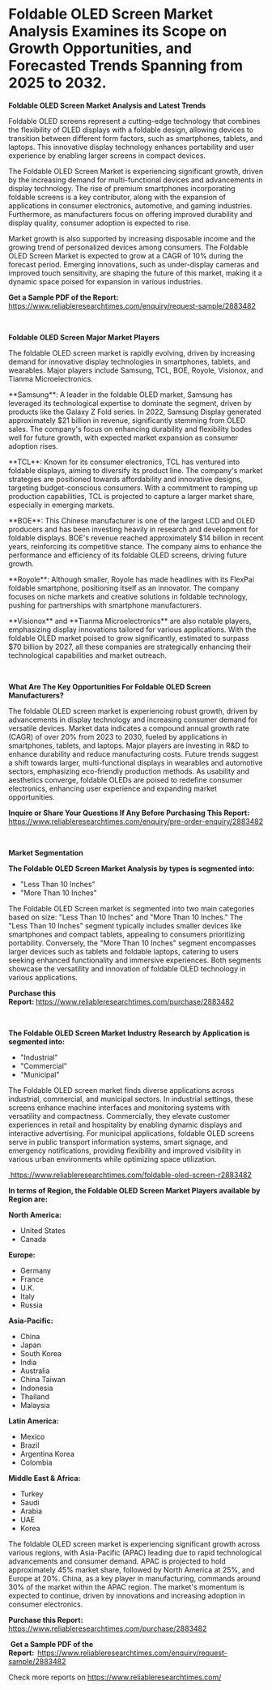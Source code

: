 <p><h1>Foldable OLED Screen Market Analysis Examines its Scope on Growth Opportunities, and Forecasted Trends Spanning from 2025 to 2032.</h1></p><p><strong>Foldable OLED Screen Market Analysis and Latest Trends</strong></p>
<p><p>Foldable OLED screens represent a cutting-edge technology that combines the flexibility of OLED displays with a foldable design, allowing devices to transition between different form factors, such as smartphones, tablets, and laptops. This innovative display technology enhances portability and user experience by enabling larger screens in compact devices.</p><p>The Foldable OLED Screen Market is experiencing significant growth, driven by the increasing demand for multi-functional devices and advancements in display technology. The rise of premium smartphones incorporating foldable screens is a key contributor, along with the expansion of applications in consumer electronics, automotive, and gaming industries. Furthermore, as manufacturers focus on offering improved durability and display quality, consumer adoption is expected to rise.</p><p>Market growth is also supported by increasing disposable income and the growing trend of personalized devices among consumers. The Foldable OLED Screen Market is expected to grow at a CAGR of 10% during the forecast period. Emerging innovations, such as under-display cameras and improved touch sensitivity, are shaping the future of this market, making it a dynamic space poised for expansion in various industries.</p></p>
<p><strong>Get a Sample PDF of the Report:&nbsp;</strong> <a href="https://www.reliableresearchtimes.com/enquiry/request-sample/2883482?utm_campaign=3311&utm_medium=2&utm_source=Github&utm_content=ia&utm_term=13032025&utm_id=foldable-oled-screen">https://www.reliableresearchtimes.com/enquiry/request-sample/2883482</a></p>
<p>&nbsp;</p>
<p><strong>Foldable OLED Screen Major Market Players</strong></p>
<p><p>The foldable OLED screen market is rapidly evolving, driven by increasing demand for innovative display technologies in smartphones, tablets, and wearables. Major players include Samsung, TCL, BOE, Royole, Visionox, and Tianma Microelectronics.</p><p>**Samsung**: A leader in the foldable OLED market, Samsung has leveraged its technological expertise to dominate the segment, driven by products like the Galaxy Z Fold series. In 2022, Samsung Display generated approximately $21 billion in revenue, significantly stemming from OLED sales. The company's focus on enhancing durability and flexibility bodes well for future growth, with expected market expansion as consumer adoption rises.</p><p>**TCL**: Known for its consumer electronics, TCL has ventured into foldable displays, aiming to diversify its product line. The company's market strategies are positioned towards affordability and innovative designs, targeting budget-conscious consumers. With a commitment to ramping up production capabilities, TCL is projected to capture a larger market share, especially in emerging markets.</p><p>**BOE**: This Chinese manufacturer is one of the largest LCD and OLED producers and has been investing heavily in research and development for foldable displays. BOE's revenue reached approximately $14 billion in recent years, reinforcing its competitive stance. The company aims to enhance the performance and efficiency of its foldable OLED screens, driving future growth.</p><p>**Royole**: Although smaller, Royole has made headlines with its FlexPai foldable smartphone, positioning itself as an innovator. The company focuses on niche markets and creative solutions in foldable technology, pushing for partnerships with smartphone manufacturers.</p><p>**Visionox** and **Tianma Microelectronics** are also notable players, emphasizing display innovations tailored for various applications. With the foldable OLED market poised to grow significantly, estimated to surpass $70 billion by 2027, all these companies are strategically enhancing their technological capabilities and market outreach.</p></p>
<p>&nbsp;</p>
<p><strong>What Are The Key Opportunities For Foldable OLED Screen Manufacturers?</strong></p>
<p><p>The foldable OLED screen market is experiencing robust growth, driven by advancements in display technology and increasing consumer demand for versatile devices. Market data indicates a compound annual growth rate (CAGR) of over 20% from 2023 to 2030, fueled by applications in smartphones, tablets, and laptops. Major players are investing in R&D to enhance durability and reduce manufacturing costs. Future trends suggest a shift towards larger, multi-functional displays in wearables and automotive sectors, emphasizing eco-friendly production methods. As usability and aesthetics converge, foldable OLEDs are poised to redefine consumer electronics, enhancing user experience and expanding market opportunities.</p></p>
<p><strong>Inquire or Share Your Questions If Any Before Purchasing This Report:</strong> <a href="https://www.reliableresearchtimes.com/enquiry/pre-order-enquiry/2883482?utm_campaign=3311&utm_medium=2&utm_source=Github&utm_content=ia&utm_term=13032025&utm_id=foldable-oled-screen">https://www.reliableresearchtimes.com/enquiry/pre-order-enquiry/2883482</a></p>
<p>&nbsp;</p>
<p><strong>Market Segmentation</strong></p>
<p><strong>The Foldable OLED Screen Market Analysis by types is segmented into:</strong></p>
<p><ul><li>"Less Than 10 Inches"</li><li>"More Than 10 Inches"</li></ul></p>
<p><p>The Foldable OLED Screen market is segmented into two main categories based on size: "Less Than 10 Inches" and "More Than 10 Inches." The "Less Than 10 Inches" segment typically includes smaller devices like smartphones and compact tablets, appealing to consumers prioritizing portability. Conversely, the "More Than 10 Inches" segment encompasses larger devices such as tablets and foldable laptops, catering to users seeking enhanced functionality and immersive experiences. Both segments showcase the versatility and innovation of foldable OLED technology in various applications.</p></p>
<p><strong>Purchase this Report:&nbsp;</strong><a href="https://www.reliableresearchtimes.com/purchase/2883482?utm_campaign=3311&utm_medium=2&utm_source=Github&utm_content=ia&utm_term=13032025&utm_id=foldable-oled-screen">https://www.reliableresearchtimes.com/purchase/2883482</a></p>
<p>&nbsp;</p>
<p><strong>The Foldable OLED Screen Market Industry Research by Application is segmented into:</strong></p>
<p><ul><li>"Industrial"</li><li>"Commercial"</li><li>"Municipal"</li></ul></p>
<p><p>The Foldable OLED screen market finds diverse applications across industrial, commercial, and municipal sectors. In industrial settings, these screens enhance machine interfaces and monitoring systems with versatility and compactness. Commercially, they elevate customer experiences in retail and hospitality by enabling dynamic displays and interactive advertising. For municipal applications, foldable OLED screens serve in public transport information systems, smart signage, and emergency notifications, providing flexibility and improved visibility in various urban environments while optimizing space utilization.</p></p>
<p><a href="https://www.reliableresearchtimes.com/foldable-oled-screen-r2883482?utm_campaign=3311&utm_medium=2&utm_source=Github&utm_content=ia&utm_term=13032025&utm_id=foldable-oled-screen">&nbsp;https://www.reliableresearchtimes.com/foldable-oled-screen-r2883482</a></p>
<p><strong>In terms of Region, the Foldable OLED Screen Market Players available by Region are:</strong></p>
<p>
    <p> <strong> North America: </strong>
        <ul>
            <li>United States</li>
            <li>Canada</li>
        </ul>
        </p> 
    <p> <strong> Europe: </strong>
        <ul>
            <li>Germany</li>
            <li>France</li>
            <li>U.K.</li>
            <li>Italy</li>
            <li>Russia</li>
        </ul>
        </p> 
    <p> <strong> Asia-Pacific: </strong>
        <ul>
            <li>China</li>
            <li>Japan</li>
            <li>South Korea</li>
            <li>India</li>
            <li>Australia</li>
            <li>China Taiwan</li>
            <li>Indonesia</li>
            <li>Thailand</li>
            <li>Malaysia</li>
        </ul>
        </p> 
    <p> <strong> Latin America: </strong>
        <ul>
            <li>Mexico</li>
            <li>Brazil</li>
            <li>Argentina Korea</li>
            <li>Colombia</li>
        </ul>
        </p> 
    <p> <strong> Middle East & Africa: </strong>
        <ul>
            <li>Turkey</li>
            <li>Saudi</li>
            <li>Arabia</li>
            <li>UAE</li>
            <li>Korea</li>
        </ul>
    </p>
    </p>
<p><p>The foldable OLED screen market is experiencing significant growth across various regions, with Asia-Pacific (APAC) leading due to rapid technological advancements and consumer demand. APAC is projected to hold approximately 45% market share, followed by North America at 25%, and Europe at 20%. China, as a key player in manufacturing, commands around 30% of the market within the APAC region. The market's momentum is expected to continue, driven by innovations and increasing adoption in consumer electronics.</p></p>
<p><strong>Purchase this Report: </strong><a href="https://www.reliableresearchtimes.com/purchase/2883482?utm_campaign=3311&utm_medium=2&utm_source=Github&utm_content=ia&utm_term=13032025&utm_id=foldable-oled-screen">https://www.reliableresearchtimes.com/purchase/2883482</a></p>
<p>&nbsp;<strong>Get a Sample PDF of the Report:&nbsp;&nbsp;</strong><a href="https://www.reliableresearchtimes.com/enquiry/request-sample/2883482?utm_campaign=3311&utm_medium=2&utm_source=Github&utm_content=ia&utm_term=13032025&utm_id=foldable-oled-screen">https://www.reliableresearchtimes.com/enquiry/request-sample/2883482</a></p>
<p><strong></strong></p>
<p>Check more reports on <a href="https://www.reliableresearchtimes.com/?utm_campaign=3311&utm_medium=2&utm_source=Github&utm_content=ia&utm_term=13032025&utm_id=foldable-oled-screen">https://www.reliableresearchtimes.com/</a></p>